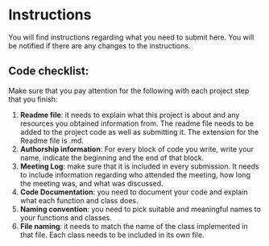 # Instructions  

You will find instructions regarding what you need to submit here. You will be notified if there are any changes to the instructions.

  ## Code checklist:
  Make sure that you pay attention for the following with each project step that you finish:
  1. **Readme file**: it needs to explain what this project is about and any resources you obtained information from. The readme file needs to be added to the project code as well as submitting it. The extension for the Readme file is .md.
  2. **Authorship information**: For every block of code you write, write your name, indicate the beginning and the end of that block. 
  3. **Meeting Log**: make sure that it is included in every submission. It needs to include information regarding who attended the meeting, how long the meeting was, and what was discussed.
  4. **Code Documentation**: you need to document your code and explain what each function and class does.
  5. **Naming convention**: you need to pick suitable and meaningful names to your functions and classes.
  6. **File naming**: it needs to match the name of the class implemented in that file. Each class needs to be included in its own file. 


  